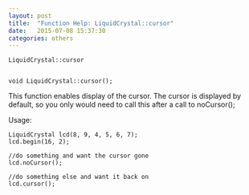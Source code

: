 ```yaml
---
layout: post
title:  "Function Help: LiquidCrystal::cursor"
date:   2015-07-08 15:37:30
categories: others
---
```


	LiquidCrystal::cursor


	void LiquidCrystal::cursor();

This function enables display of the cursor. The cursor is displayed by default, so you only would need to call this after a call to noCursor();

Usage:

	LiquidCrystal lcd(8, 9, 4, 5, 6, 7);
	lcd.begin(16, 2);

	//do something and want the cursor gone
	lcd.noCursor();

	//do something else and want it back on
	lcd.cursor();


